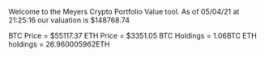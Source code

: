 Welcome to the Meyers Crypto Portfolio Value tool. 
As of 05/04/21 at 21:25:16 our valuation is $148768.74 

BTC Price = $55117.37
 ETH Price = $3351.05
BTC Holdings = 1.06BTC
 ETH holdings = 26.960005962ETH 
